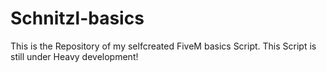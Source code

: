 # Schnitzl-basics
This is the Repository of my selfcreated FiveM basics Script. This Script is still under Heavy development!
